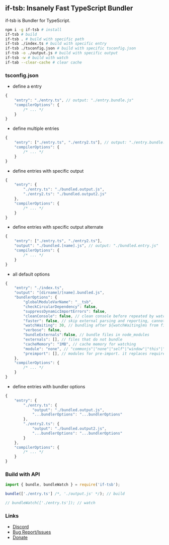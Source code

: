 ## if-tsb: Insanely Fast TypeScript Bundler
if-tsb is Bundler for TypeScript.

```sh
npm i -g if-tsb # install
if-tsb # build
if-tsb . # build with specific path
if-tsb ./index.ts # build with specific entry
if-tsb ./tsconfig.json # build with specific tsconfig.json
if-tsb -o ./output.js # build with specific output
if-tsb -w # build with watch
if-tab --clear-cache # clear cache
```


### tsconfig.json

* define a entry  
```js
{
    "entry": "./entry.ts", // output: "./entry.bundle.js"
    "compilerOptions": {
        /* ... */
    }
}
```
* define multiple entries  
```js
{
    "entry": ["./entry.ts", "./entry2.ts"], // output: "./entry.bundle.js", "./entry2.bundle.js"
    "compilerOptions": {
        /* ... */
    }
}
```
* define entries with specific output  
```js
{
    "entry": {
        "./entry.ts": "./bundled.output.js",
        "./entry2.ts": "./bundled.output2.js"
    },
    "compilerOptions": {
        /* ... */
    }
}
```
* define entries with specific output alternate  
```js
{
    "entry": ["./entry.ts", "./entry2.ts"],
    "output": "./bundled.[name].js", // output: "./bundled.entry.js"
    "compilerOptions": {
        /* ... */
    }
}
```
* all default options
```js
{
    "entry": "./index.ts",
    "output": "[dirname]/[name].bundled.js",
    "bundlerOptions": {
        "globalModuleVarName": "__tsb",
        "checkCircularDependency": false, 
        "suppressDynamicImportErrors": false, 
        "cleanConsole": false, // clean console before repeated by watch
        "faster": false, // skip external parsing and reporting, cannot emit some d.ts and will not replace enum const
        "watchWaiting": 30, // bundling after ${watchWaiting}ms from file modifying
        "verbose": false,
        "bundleExternals":false, // bundle files in node_modules
        "externals": [], // files that do not bundle
        "cacheMemory": "1MB", // cache memory for watching
        "module": "none", // "commonjs"|"none"|"self"|"window"|"this"|"var (varname)"||"let (varname)"|"const (varname)"
        "preimport": [], // modules for pre-import. it replaces require('name') to __tsb.__m.name
    },
    "compilerOptions": {
        /* ... */
    }
}
```
* define entries with bundler options  
```js
{
    "entry": {
        "./entry.ts": {
            "output": "./bundled.output.js",
            "...bundlerOptions": "...bundlerOptions"
        },
        "./entry2.ts": {
            "output": "./bundled.output2.js",
            "...bundlerOptions": "...bundlerOptions"
        }
    },
    "compilerOptions": {
        /* ... */
    }
}
```

### Build with API
```ts
import { bundle, bundleWatch } = require('if-tsb');

bundle(['./entry.ts'] /*, './output.js' */); // build

// bundleWatch(['./entry.ts']); // watch

```

### Links
* [Discord](https://discord.gg/pC9XdkC)
* [Bug Report/Issues](https://github.com/bdsx/if-tsb/issues)
* [Donate](https://rua.kr/webapp/donate)
